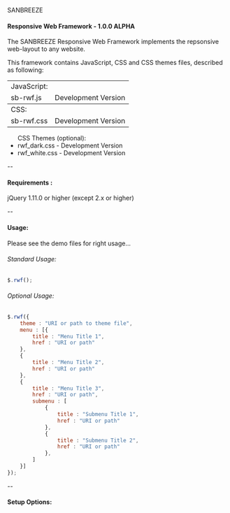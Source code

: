 SANBREEZE
#### Responsive Web Framework - 1.0.0 ALPHA

The SANBREEZE Responsive Web Framework implements the repsonsive web-layout to any website.

This framework contains JavaScript, CSS and CSS themes files, described as following:

<table>
	<tr>
		<td>JavaScript:</td>
		<td></td>
	</tr>
	<tr>
		<td>sb-rwf.js</td>
		<td>Development Version</td>
	</tr>
	<thead></thead>
<tr><td>CSS:</td><td></td></tr>
<tr><td>sb-rwf.css</td><td>Development Version</td></tr>
</table>


<ul>CSS Themes (optional):
<li>rwf_dark.css      - Development Version</li>
<li>rwf_white.css     - Development Version</li>
</ul>

--

#### Requirements  :
  jQuery 1.11.0 or higher (except 2.x or higher)
  
--

#### Usage:
Please see the demo files for right usage...

###### Standard Usage:
``` javascript
$.rwf();
```

###### Optional Usage:
```javascript
$.rwf({
	theme : "URI or path to theme file",
	menu : [{
		title : "Menu Title 1",
		href : "URI or path"
	},
	{
		title : "Menu Title 2",
		href : "URI or path"
	},
	{
		title : "Menu Title 3",
		href : "URI or path",
		submenu : [
			{
				title : "Submenu Title 1",
				href : "URI or path"
			},
			{
				title : "Submenu Title 2",
				href : "URI or path"
			},
		]
	}]
});
```

--

#### Setup Options:
